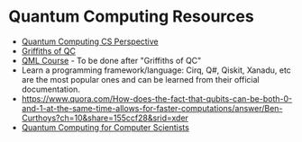 # Quantum Computing Resources
- [Quantum Computing CS Perspective](https://www.amazon.com/Quantum-Computing-Computer-Scientists-Yanofsky/dp/0521879965)
-  [Griffiths of QC](http://mmrc.amss.cas.cn/tlb/201702/W020170224608149940643.pdf)
- [QML Course](https://www.edx.org/course/quantum-machine-learning-2) - To be done after "Griffiths of QC"
- Learn a programming framework/language:
Cirq, Q#, Qiskit, Xanadu, etc are the most popular ones and can be learned from their official documentation.
- https://www.quora.com/How-does-the-fact-that-qubits-can-be-both-0-and-1-at-the-same-time-allows-for-faster-computations/answer/Ben-Curthoys?ch=10&share=155ccf28&srid=xder
- [Quantum Computing for Computer Scientists](https://youtu.be/F_Riqjdh2oM)
